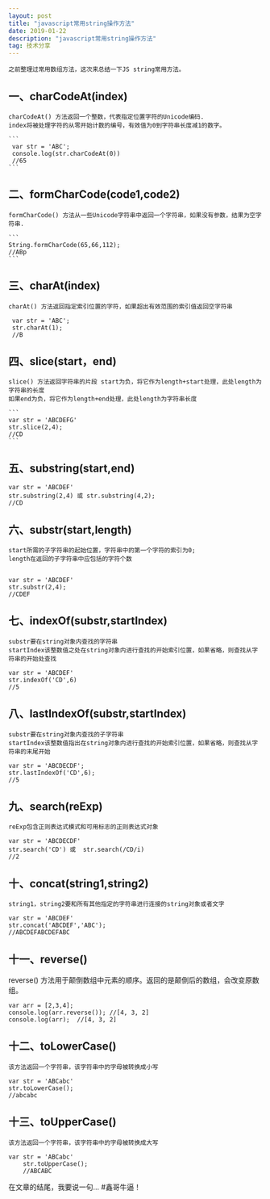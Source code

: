 ```yaml
---
layout: post
title: "javascript常用string操作方法"
date: 2019-01-22
description: "javascript常用string操作方法"
tag: 技术分享
---   
```


    之前整理过常用数组方法，这次来总结一下JS string常用方法。


## 一、charCodeAt(index)

    charCodeAt() 方法返回一个整数，代表指定位置字符的Unicode编码.
    index将被处理字符的从零开始计数的编号，有效值为0到字符串长度减1的数字。

    ```
     var str = 'ABC';
     console.log(str.charCodeAt(0))
     //65
    ```

## 二、formCharCode(code1,code2)

    formCharCode() 方法从一些Unicode字符串中返回一个字符串，如果没有参数，结果为空字符串.

    ```
    String.formCharCode(65,66,112);
    //ABp
    ```

## 三、charAt(index)

    charAt() 方法返回指定索引位置的字符，如果超出有效范围的索引值返回空字符串

   ```
    var str = 'ABC';
    str.charAt(1);
    //B
   ```

## 四、slice(start，end)

    slice() 方法返回字符串的片段 start为负，将它作为length+start处理，此处length为字符串的长度
    如果end为负，将它作为length+end处理，此处length为字符串长度

    ```
    var str = 'ABCDEFG'
    str.slice(2,4);
    //CD
    ```

## 五、substring(start,end)


    var str = 'ABCDEF'
    str.substring(2,4) 或 str.substring(4,2);
    //CD

## 六、substr(start,length)

    start所需的子字符串的起始位置，字符串中的第一个字符的索引为0;
    length在返回的子字符串中应包括的字符个数
    

    var str = 'ABCDEF'
    str.substr(2,4);
    //CDEF

## 七、indexOf(substr,startIndex)

    substr要在string对象内查找的字符串
    startIndex该整数值之处在string对象内进行查找的开始索引位置，如果省略，则查找从字符串的开始处查找

    var str = 'ABCDEF'
    str.indexOf('CD',6)
    //5

## 八、lastIndexOf(substr,startIndex)

    substr要在string对象内查找的子字符串
    startIndex该整数值指出在string对象内进行查找的开始索引位置，如果省略，则查找从字符串的末尾开始

    var str = 'ABCDECDF';
    str.lastIndexOf('CD',6);
    //5

## 九、search(reExp)

    reExp包含正则表达式模式和可用标志的正则表达式对象

    var str = 'ABCDECDF'
    str.search('CD') 或  str.search(/CD/i)
    //2

## 十、concat(string1,string2)

    string1，string2要和所有其他指定的字符串进行连接的string对象或者文字

    var str = 'ABCDEF'
    str.concat('ABCDEF','ABC');
    //ABCDEFABCDEFABC

## 十一、reverse()

   reverse() 方法用于颠倒数组中元素的顺序。返回的是颠倒后的数组，会改变原数组。

    var arr = [2,3,4];
    console.log(arr.reverse()); //[4, 3, 2]
    console.log(arr);  //[4, 3, 2]

## 十二、toLowerCase()

    该方法返回一个字符串，该字符串中的字母被转换成小写

    var str = 'ABCabc'
    str.toLowerCase();
    //abcabc


## 十三、toUpperCase()

    该方法返回一个字符串，该字符串中的字母被转换成大写

    var str = 'ABCabc'
        str.toUpperCase();
        //ABCABC


在文章的结尾，我要说一句...
#鑫哥牛逼！